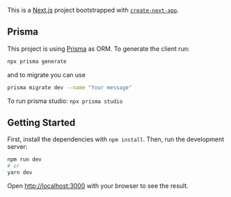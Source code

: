 This is a [Next.js](https://nextjs.org/) project bootstrapped with [`create-next-app`](https://github.com/zeit/next.js/tree/canary/packages/create-next-app).

## Prisma
This project is using [Prisma](https://www.prisma.io) as ORM.
To generate the client run:
```bash
npx prisma generate
```
and to migrate you can use
```bash
prisma migrate dev --name "Your message"
```

To run prisma studio: `npx prisma studio`

## Getting Started

First, install the dependencies with `npm install`.
Then, run the development server:

```bash
npm run dev
# or
yarn dev
```

Open [http://localhost:3000](http://localhost:3000) with your browser to see the result.



